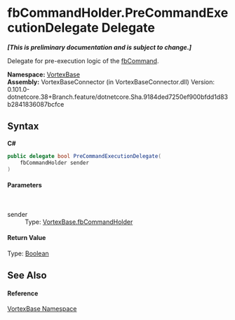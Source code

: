 # fbCommandHolder.PreCommandExecutionDelegate Delegate
 _**\[This is preliminary documentation and is subject to change.\]**_

Delegate for pre-execution logic of the <a href="T_VortexBase_fbCommand.md">fbCommand</a>.

**Namespace:**&nbsp;<a href="N_VortexBase.md">VortexBase</a><br />**Assembly:**&nbsp;VortexBaseConnector (in VortexBaseConnector.dll) Version: 0.101.0-dotnetcore.38+Branch.feature/dotnetcore.Sha.9184ded7250ef900bfdd1d83b2841836087bcfce

## Syntax

**C#**<br />
``` C#
public delegate bool PreCommandExecutionDelegate(
	fbCommandHolder sender
)
```


#### Parameters
&nbsp;<dl><dt>sender</dt><dd>Type: <a href="T_VortexBase_fbCommandHolder.md">VortexBase.fbCommandHolder</a><br /></dd></dl>

#### Return Value
Type: <a href="https://docs.microsoft.com/dotnet/api/system.boolean" target="_blank">Boolean</a><br />

## See Also


#### Reference
<a href="N_VortexBase.md">VortexBase Namespace</a><br />